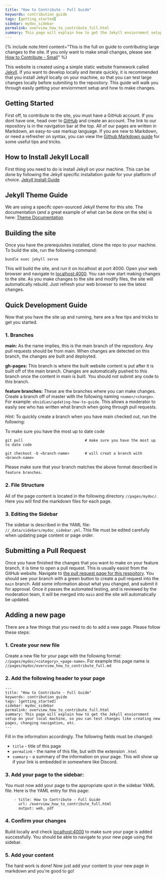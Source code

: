 ```yaml
---
title: "How to Contribute - Full Guide"
keywords: contribution guide
tags: [getting_started]
sidebar: mydoc_sidebar
permalink: overview_how_to_contribute_full.html
summary: This page will explain how to get the Jekyll enviornment setup on your local machine, so you can test changes like creating new pages, changing navigation, etc.
---
```


{% include note.html content="This is the full on guide to contributing large changes to the site. If you only want to make small changes, please see <a href='/overview_how_to_contribute_small.html'>How to Contribute - Small</a>" %}

This website is created using a simple static website framework called [Jekyll](https://jekyllrb.com/). If you want to develop locally and iterate quickly, it is recommended that you install Jekyll locally on your machine, so that you can test large changes locally before submiting to the repository. This guide will walk you through easily getting your enviornment setup and how to make changes.

## Getting Started

First off, to contribute to the site, you must have a GitHub account. If you dont have one, head over to [GitHub](https://github.com) and create an account. The link to our repository is in the navigation bar at the top. All of our pages are written in Markdown, an easy-to-use markup language. If you are new to Markdown, or need a refresher on syntax, you can view the [Github Markdown guide](https://docs.github.com/en/github/writing-on-github/basic-writing-and-formatting-syntax) for some useful tips and tricks.

## How to Install Jekyll Locall

First thing you need to do is install Jekyll on your machine. This can be done by following the Jekyll specific installation guide for your platform of choice. [Jekyll Install Guide](https://jekyllrb.com/docs/installation/)

## Jekyll Theme Guide

We are using a specifc open-sourced Jekyll theme for this site. The documentation (and a great example of what can be done on the site) is here: [Theme Documentation](https://idratherbewriting.com/documentation-theme-jekyll/index.html)

## Building the site

Once you have the prerequisites installed, clone the repo to your machine. To build the site, run the following command:
```
bundle exec jekyll serve
```
This will build the site, and run it on localhost at port 4000. Open your web browser and navigate to [localhost:4000](http://localhost:4000/). You can now start making changes to the site. As you make changes to the site and modify files, the site will automatically rebuild. Just refresh your web browser to see the latest changes. 

## Quick Development Guide

Now that you have the site up and running, here are a few tips and tricks to get you started.

### 1. Branches

**main:** As the name implies, this is the main branch of the repository. Any pull requests should be from main. When changes are detected on this branch, the changes are built and deployted.

**gh-pages:** This branch is where the built website content is put after it is built off of the main branch. Changes are automatically pushed to this branch once the content in main is built. You should _not_ submit any code to this branch.

**feature branches:** These are the branches where you can make changes. Create a branch off of master with the following naming `<name>/<change>`. For example: `obsidian/updating-how-to-guide`. This allows a moderator to easily see who has written what branch when going through pull requests.

_Hint:_ To quickly create a branch when you have main checked out, run the following:

To make sure you have the most up to date code
```
git pull                            # make sure you have the most up to date code
```
```
git checkout -b <branch-name>       # will creat a branch with <branch-name>
```
Please make sure that your branch matches the above format described in `feature branches`.

### 2. File Structure

All of the page content is located in the following directory `//pages/mydoc/`. Here you will find the markdown files for each page.

### 3. Editing the Sidebar

The sidebar is described in the YAML file: `//_data/sidebars/mydoc_sidebar.yml`. This file must be edited carefully when updating page content or page order.

## Submitting a Pull Request

Once you have finished the changes that you want to make on your feature branch, it is time to open a pull request. This is usually easist from the GitHub website. Navigate to [the pull request page for this respoitory](https://github.com/keycult/keycult-resources/pulls). You should see your branch with a green button to create a pull request into the `main` branch. Add some information about what you changed, and submit it for approval. Once it passes the automated testing, and is reviewed by the moderation team, it will be merged into `main` and the site will automatically be updated.

## Adding a new page

There are a few things that you need to do to add a new page. Please follow these steps:

### 1. Create your new file

Create a new file for your page with the following format: `//pages/mydoc/<category>_<page-name>`. For example this page name is `//pages/mydoc/overview_how_to_contribute_full.md`

### 2. Add the following header to your page

```
---
title: "How to Contribute - Full Guide"
keywords: contribution guide
tags: [getting_started]
sidebar: mydoc_sidebar
permalink: overview_how_to_contribute_full.html
summary: This page will explain how to get the Jekyll enviornment setup on your local machine, so you can test changes like creating new pages, changing navigation, etc.
---
```
Fill in the information accordingly. The following fields must be changed:
* `title` - title of this page
* `permalink` - the name of this file, but with the extension `.html`
* `summary` - a summary of the information on your page. This will show up if your link is embedded in somewhere like Discord.

### 3. Add your page to the sidebar:

You must now add your page to the appropriate spot in the sidebar YAML file. Here is the YAML entry for this page:
```
    - title: How to Contribute - Full Guide
      url: /overview_how_to_contribute_full.html
      output: web, pdf
```

### 4. Confirm your changes

Build locally and check [localhost:4000](http://localhost:4000/) to make sure your page is added successfully. You should be able to navigate to your new page using the sidebar.

### 5. Add your content

The hard work is done! Now just add your content to your new page in markdown and you're good to go!